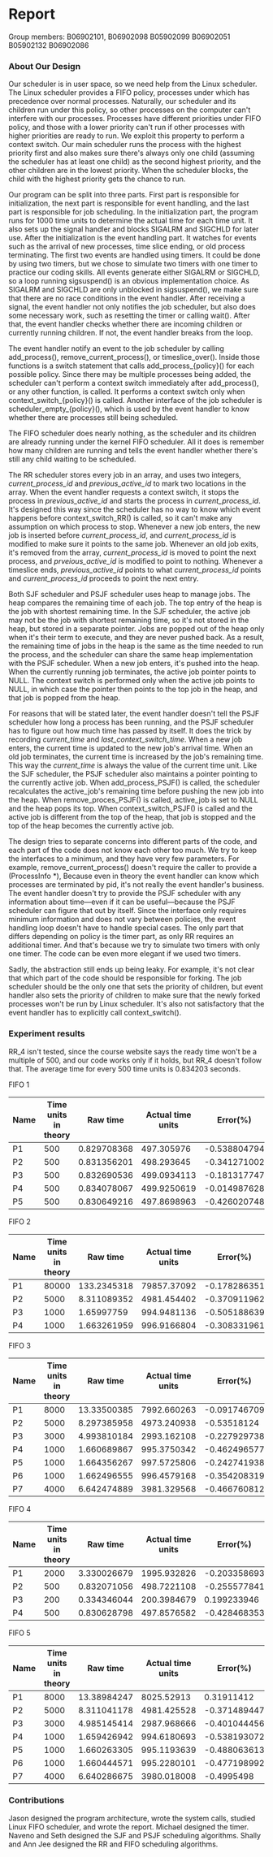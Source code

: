 # Report

Group members: B06902101, B06902098	B05902099	B06902051	B05902132	B06902086

### About Our Design
Our scheduler is in user space, so we need help from the Linux scheduler. The Linux scheduler provides a FIFO policy, processes under which has precedence over normal processes. Naturally, our scheduler and its children run under this policy, so other processes on the computer can't interfere with our processes. Processes have different priorities under FIFO policy, and those with a lower priority can't run if other processes with higher priorities are ready to run. We exploit this property to perform a context switch. Our main scheduler runs the process with the highest priority first and also makes sure there's always only one child (assuming the scheduler has at least one child) as the second highest priority, and the other children are in the lowest priority. When the scheduler blocks, the child with the highest priority gets the chance to run.

Our program can be split into three parts. First part is responsible for initialization, the next part is responsible for event handling, and the last part is responsible for job scheduling. In the initialization part, the program runs for 1000 time units to determine the actual time for each time unit. It also sets up the signal handler and blocks SIGALRM and SIGCHLD for later use. After the initialization is the event handling part. It watches for events such as the arrival of new processes, time slice ending, or old process terminating. The first two events are handled using timers. It could be done by using two timers, but we chose to simulate two timers with one timer to practice our coding skills. All events generate either SIGALRM or SIGCHLD, so a loop running sigsuspend() is an obvious implementation choice. As SIGALRM and SIGCHLD are only unblocked in sigsuspend(), we make sure that there are no race conditions in the event handler. After receiving a signal, the event handler not only notifies the job scheduler, but also does some necessary work, such as resetting the timer or calling wait(). After that, the event handler checks whether there are incoming children or currently running children. If not, the event handler breaks from the loop.

The event handler notify an event to the job scheduler by calling add_process(), remove_current_process(), or timeslice_over(). Inside those functions is a switch statement that calls add_process_{policy}() for each possible policy. Since there may be multiple processes being added, the scheduler can't perform a context switch immediately after add_process(), or any other function, is called. It performs a context switch only when context_switch_{policy}() is called. Another interface of the job scheduler is scheduler_empty_{policy}(), which is used by the event handler to know whether there are processes still being scheduled.

The FIFO scheduler does nearly nothing, as the scheduler and its children are already running under the kernel FIFO scheduler. All it does is remember how many children are running and tells the event handler whether there's still any child waiting to be scheduled.

The RR scheduler stores every job in an array, and uses two integers, _current_process_id_ and _previous_active_id_ to mark two locations in the array. When the event handler requests a context switch, it stops the process in _previous_active_id_ and starts the process in _current_process_id_. It's designed this way since the scheduler has no way to know which event happens before context_switch_RR() is called, so it can't make any assumption on which process to stop. Whenever a new job enters, the new job is inserted before _current_process_id_, and _current_process_id_ is modified to make sure it points to the same job. Whenever an old job exits, it's removed from the array, _current_process_id_ is moved to point the next process, and _prveious_active_id_ is modified to point to nothing. Whenever a timeslice ends, _previous_active_id_ points to what _current_process_id_ points and _current_process_id_ proceeds to point the next entry.  

Both SJF scheduler and PSJF scheduler uses heap to manage jobs. The heap compares the remaining time of each job. The top entry of the heap is the job with shortest remaining time. In the SJF scheduler, the active job may not be the job with shortest remaining time, so it's not stored in the heap, but stored in a separate pointer. Jobs are popped out of the heap only when it's their term to execute, and they are never pushed back. As a result, the remaining time of jobs in the heap is the same as the time needed to run the process, and the scheduler can share the same heap implementation with the PSJF scheduler. When a new job enters, it's pushed into the heap. When the currently running job terminates, the active job pointer points to NULL. The context switch is performed only when the active job points to NULL, in which case the pointer then points to the top job in the heap, and that job is popped from the heap.

For reasons that will be stated later, the event handler doesn't tell the PSJF scheduler how long a process has been running, and the PSJF scheduler has to figure out how much time has passed by itself. It does the trick by recording _current_time_ and _last_context_switch_time_. When a new job enters, the current time is updated to the new job's arrival time. When an old job terminates, the current time is increased by the job's remaining time. This way the _current_time_ is always the value of the current time unit. Like the SJF scheduler, the PSJF scheduler also maintains a pointer pointing to the currently active job. When add_process_PSJF() is called, the scheduler recalculates the active_job's remaining time before pushing the new job into the heap. When remove_proces_PSJF() is called, active_job is set to NULL and the heap pops its top. When context_switch_PSJF() is called and the active job is different from the top of the heap, that job is stopped and the top of the heap becomes the currently active job.  

The design tries to separate concerns into different parts of the code, and each part of the code does not know each other too much. We try to keep the interfaces to a minimum, and they have very few parameters. For example, remove_current_process() doesn't require the caller to provide a (ProcessInfo \*), Because even in theory the event handler can know which processes are terminated by pid, it's not really the event handler's business. The event handler doesn't try to provide the PSJF scheduler with any information about time—even if it can be useful—because the PSJF scheduler can figure that out by itself. Since the interface only requires minimum information and does not vary between policies, the event handling loop doesn't have to handle special cases. The only part that differs depending on policy is the timer part, as only RR requires an additional timer. And that's because we try to simulate two timers with only one timer. The code can be even more elegant if we used two timers.

Sadly, the abstraction still ends up being leaky. For example, it's not clear that which part of the code should be responsible for forking. The job scheduler should be the only one that sets the priority of children, but event handler also sets the priority of children to make sure that the newly forked processes won't be run by Linux scheduler. It's also not satisfactory that the event handler has to explicitly call context_switch().

### Experiment results
RR_4 isn't tested, since the course website says the ready time won't be a multiple of 500, and our code works only if it holds, but RR_4 doesn't follow that. The average time for every 500 time units is 0.834203 seconds.

FIFO 1

|Name|Time units in theory|Raw time | Actual time units | Error(%)|
|---|---|---|---|---|
|P1|500|0.829708368|497.305976|-0.538804794
|P2|500|0.831356201|498.293645|-0.341271002
|P3|500|0.832690536|499.0934113|-0.181317747
|P4|500|0.834078067|499.9250619|-0.014987628
|P5|500|0.830649216|497.8698963|-0.426020748

FIFO 2

|Name|Time units in theory|Raw time | Actual time units | Error(%)|
|---|---|---|---|---|
|P1|80000|133.2345318|79857.37092|-0.178286351
|P2|5000|8.311089352|4981.454402|-0.370911962
|P3|1000|1.65997759|994.9481136|-0.505188639
|P4|1000|1.663261959|996.9166804|-0.308331961

FIFO 3

|Name|Time units in theory|Raw time | Actual time units | Error(%)|
|---|---|---|---|---|
|P1|8000|13.33500385|7992.660263|-0.091746709
|P2|5000|8.297385958|4973.240938|-0.53518124
|P3|3000|4.993810184|2993.162108|-0.227929738
|P4|1000|1.660689867|995.3750342|-0.462496577
|P5|1000|1.664356267|997.5725806|-0.242741938
|P6|1000|1.662496555|996.4579168|-0.354208319
|P7|4000|6.642474889|3981.329568|-0.466760812

FIFO 4

|Name|Time units in theory|Raw time | Actual time units | Error(%)|
|---|---|---|---|---|
|P1|2000|3.330026679|1995.932826|-0.203358693
|P2|500|0.832071056|498.7221108|-0.255577841
|P3|200|0.334346044|200.3984679|0.199233946
|P4|500|0.830628798|497.8576582|-0.428468353

FIFO 5

|Name|Time units in theory|Raw time | Actual time units | Error(%)|
|---|---|---|---|---|
|P1|8000|13.38984247|8025.52913|0.31911412
|P2|5000|8.311041178|4981.425528|-0.371489447
|P3|3000|4.985145414|2987.968666|-0.401044456
|P4|1000|1.659426942|994.6180693|-0.538193072
|P5|1000|1.660263305|995.1193639|-0.488063613
|P6|1000|1.660444571|995.2280101|-0.477198992
|P7|4000|6.640286675|3980.018008|-0.4995498


### Contributions
Jason designed the program architecture, wrote the system calls, studied Linux FIFO scheduler, and wrote the report. Michael designed the timer. Naveno and Seth designed the SJF and PSJF scheduling algorithms. Shally and Ann Jee designed the RR and FIFO scheduling algorithms.
